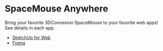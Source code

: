 # SpaceMouse Anywhere

Bring your favorite 3DConnexion SpaceMouse to your favorite web apps! See details in each app.

- [SketchUp for Web](./apps/sketchup)
- [Figma](./apps/figma)
